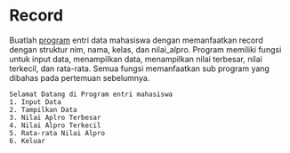 # Record
Buatlah [program](/Praktikum/Praktikum%2011/praktikum11.pas) entri data mahasiswa dengan memanfaatkan record dengan struktur nim, nama, kelas, dan nilai_alpro. Program memiliki fungsi untuk input data, menampilkan data, menampilkan nilai terbesar, nilai terkecil, dan rata-rata. Semua fungsi memanfaatkan sub program yang dibahas pada pertemuan sebelumnya.


    Selamat Datang di Program entri mahasiswa
    1. Input Data
    2. Tampilkan Data
    3. Nilai Aplro Terbesar
    4. Nilai Alpro Terkecil
    5. Rata-rata Nilai Alpro
    6. Keluar
